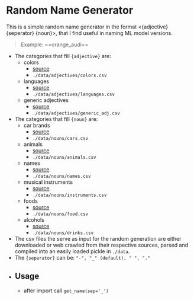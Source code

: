 # Random Name Generator
This is a simple random name generator in the format <{adjective}{seperator} {noun}>, that I find useful in naming ML model versions.
  > Example: ==orange_audi==
- The categories that fill `{adjective}` are:  
	- colors 
		-  [source](https://codepen.io/bagaski/full/RwKvybw )  
		- `./data/adjectives/colors.csv`  
	- languages 
		- [source](https://github.com/forxer/languages-list/blob/master/src/Languages.csv )
		- `./data/adjectives/languages.csv`
	- generic adjectives
		- [source](https://gist.github.com/hugsy/8910dc78d208e40de42deb29e62df913 )  
		- `./data/adjectives/generic_adj.csv`
- The categories that fill `{noun}` are:  
	- car brands  
		- [source](https://gist.github.com/OdeToCode/582e9c044eee5882d54a6e5997c0be52)
		- `./data/nouns/cars.csv`
	- animals
		- [source](https://www.kaggle.com/datasets/uciml/zoo-animal-classification)
		- `./data/nouns/animals.csv`
	- names
		-   [source](https://github.com/hadley/data-baby-names)
		- `./data/nouns/names.csv`
	- musical instruments
		- [source](https://simple.wikipedia.org/wiki/List_of_musical_instruments)
		- `./data/nouns/instruments.csv`
	- foods
		- [source](https://github.com/SlobodaStudio/food-nlp/blob/master/generic-food.csv)
		- `./data/nouns/food.csv`
	- alcohols
		- [source](https://github.com/jdmartinho/BartenderExaminer/blob/master/data/cocktails.csv)
		- `./data/nouns/drinks.csv`
- The csv files the serve as input for the random generation are either downloaded or web crawled from their respective sources, parsed and compiled into an easily loaded pickle in `./data`.  
- The `{seperator}` can be: `"-", "_" (default), " ", "."`  
- ## Usage  
	- after import call `get_name(sep='_')`  
